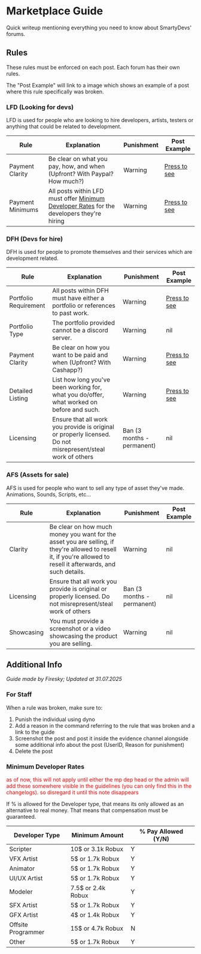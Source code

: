 # Marketplace Guide
Quick writeup mentioning everything you need to know about SmartyDevs' forums.

## Rules
These rules must be enforced on each post. Each forum has their own rules.

The "Post Example" will link to a image which shows an example of a post where this rule specifically was broken.
### LFD (Looking for devs)
LFD is used for people who are looking to hire developers, artists, testers or anything that could be related to development. 

|Rule|Explanation|Punishment|Post Example|
|----|-----------|----------|------------|
|Payment Clarity|Be clear on what you pay, how, and when (Upfront? With Paypal? How much?)|Warning|[Press to see](../Assets/ForumGuide/Images/NoPaymentClarityLFD.png)|
|Payment Minimums|All posts within LFD must offer [Minimum Developer Rates](#minimum-developer-rates) for the developers they're hiring|Warning|[Press to see](../Assets/ForumGuide/Images/NoPaymentMinimums.png)|

### DFH (Devs for hire)
DFH is used for people to promote themselves and their services which are development related.

|Rule|Explanation|Punishment|Post Example|
|----|-----------|----------|------------|
|Portfolio Requirement|All posts within DFH must have either a portfolio or references to past work.|Warning|[Press to see](../Assets/ForumGuide/Images/NoPortfolio.png)|
|Portfolio Type|The portfolio provided cannot be a discord server.|Warning|nil|
|Payment Clarity|Be clear on how you want to be paid and when (Upfront? With Cashapp?)|Warning|[Press to see](../Assets/ForumGuide/Images/NoPaymentClarity.png)|
|Detailed Listing|List how long you've been working for, what you do/offer, what worked on before and such.|Warning|[Press to see](../Assets/ForumGuide/Images/NoDetailedListing.png)|
|Licensing|Ensure that all work you provide is original or properly licensed. Do not misrepresent/steal work of others|Ban (3 months - permanent)|nil|


### AFS (Assets for sale)
AFS is used for people who want to sell any type of asset they've made. Animations, Sounds, Scripts, etc...

|Rule|Explanation|Punishment|Post Example|
|----|-----------|----------|------------|
|Clarity|Be clear on how much money you want for the asset you are selling, if they're allowed to resell it, if you're allowed to resell it afterwards, and such details.|Warning|nil|
|Licensing|Ensure that all work you provide is original or properly licensed. Do not misrepresent/steal work of others|Ban (3 months - permanent)|nil|
|Showcasing|You must provide a screenshot or a video showcasing the product you are selling.|Warning|nil|

## Additional Info

*Guide made by Firesky; Updated at 31.07.2025*

### For Staff
When a rule was broken, make sure to:
1. Punish the individual using dyno
2. Add a reason in the command referring to the rule that was broken and a link to the guide
3. Screenshot the post and post it inside the evidence channel alongside some additional info about the post (UserID, Reason for punishment)
4. Delete the post

### Minimum Developer Rates
<font color="red">as of now, this will not apply until either the mp dep head or the admin will add these somewhere visible in the guidelines (you can only find this in the changelogs). so disregard it until this note disappears</font>

If % is allowed for the Developer type, that means its only allowed as an alternative to real money. That means that compensation must be guaranteed.

|Developer Type|Minimum Amount|% Pay Allowed (Y/N)|
|--------------|--------------|-------------------|
|Scripter|10$ or 3.1k Robux|Y|
|VFX Artist|5$ or 1.7k Robux|Y|
|Animator|5$ or 1.7k Robux|Y|
|UI/UX Artist|5$ or 1.7k Robux|Y|
|Modeler|7.5$ or 2.4k Robux|Y|
|SFX Artist|5$ or 1.7k Robux|Y|
|GFX Artist|4$ or 1.4k Robux|Y|
|Offsite Programmer|15$ or 4.7k Robux|N|
|Other|5$ or 1.7k Robux|Y|
